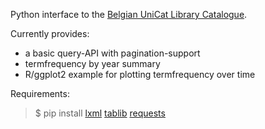 Python interface to the [Belgian UniCat Library Catalogue](http://www.unicat.be/).

Currently provides:

* a basic query-API with pagination-support
* termfrequency by year summary
* R/ggplot2 example for plotting termfrequency over time

Requirements: 

> $ pip install [lxml](http://lxml.de/) [tablib](http://docs.tablib.org/en/latest/index.html) [requests](http://docs.python-requests.org/en/latest/index.html)